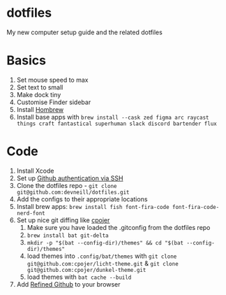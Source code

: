 # dotfiles
My new computer setup guide and the related dotfiles

# Basics

1. Set mouse speed to max
2. Set text to small
3. Make dock tiny
4. Customise Finder sidebar
5. Install [Hombrew](https://brew.sh/)
6. Install base apps with `brew install --cask zed figma arc raycast things craft fantastical superhuman slack discord bartender flux`

# Code

1. Install Xcode
2. Set up [Github authentication via SSH](https://docs.github.com/en/authentication/connecting-to-github-with-ssh/generating-a-new-ssh-key-and-adding-it-to-the-ssh-agent)
3. Clone the dotfiles repo - `git clone git@github.com:devneill/dotfiles.git`
4. Add the configs to their appropriate locations
6. Install brew apps: `brew install fish font-fira-code font-fira-code-nerd-font`
7. Set up nice git diffing like [cpojer](https://cpojer.net/posts/the-perfect-development-environment#bat-and-delta)
	1. Make sure you have loaded the .gitconfig from the dotfiles repo
	2. `brew install bat git-delta`
	3. `mkdir -p "$(bat --config-dir)/themes" && cd "$(bat --config-dir)/themes"`
	4. load themes into `.config/bat/themes` with `git clone git@github.com:cpojer/licht-theme.git` & `git clone git@github.com:cpojer/dunkel-theme.git`
	5. load themes with `bat cache --build`
8. Add [Refined Github](https://github.com/refined-github/refined-github) to your browser
